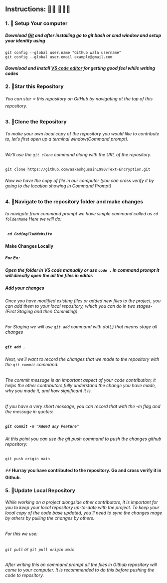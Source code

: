 


## Instructions: 🙅🏼 🙅🏼‍♂️

### 1. 🔰 Setup Your computer
##### Download [Git](https://git-scm.com/download) and after installing go to git bash or cmd window and setup your identity using
`git config --global user.name "Github wala username"`<br/>
 `git config --global user.email example@gmail.com`

 ##### Download and install [VS code editor](https://code.visualstudio.com/download) for getting good feel while writing codes

### 2. 🔰Star this Repository

###### You can star ⭐ this repository on GitHub by navigating at the top of this repository.


### 3. 🔰Clone the Repository

###### To make your own local copy of the repository you would like to contribute to, let’s first open up a terminal window(Command prompt).

###### We’ll use the `git clone` command along with the URL of the repository.


`git clone https://github.com/aakashgusain1990/Text-Encryption.git`

###### Now we have the copy of file in our computer (you can cross verify it by going to the location showing in Command Prompt)


### 4. 🔀Navigate to the repository folder and make changes

###### to navigate from command prompt we have simple command called as `cd folderName` Here we will do:

##### ` cd CodingClubWebsite`

#### Make Changes Locally
##### For Ex:
##### Open the folder in VS code manually or use `code .` in command prompt it will directly open the all the files in editor.

##### Add your changes
 
###### Once you have modified existing files or added new files to the project, you can add them to your local repository, which you can do in two stages- (First Staging and then Commiting) 

###### For Staging we will use `git add` command with dot(.) that means stage all changes

#####  `git add .`

###### Next, we’ll want to record the changes that we made to the repository with the `git commit` command.

###### The commit message is an important aspect of your code contribution; it helps the other contributors fully understand the change you have made, why you made it, and how significant it is. 

###### If you have a very short message, you can record that with the -m flag and the message in quotes:


##### `git commit -m "Added any Feature"`

###### At this point you can use the git push command to push the changes github repository:

`git push origin main`



#### :zap::zap: Hurray you have contributed to the repository. Go and cross verify it in Github.

### 5. 🔁Update Local Repository

###### While working on a project alongside other contributors, it is important for you to keep your local repository up-to-date with the project. To keep your local copy of the code base updated, you’ll need to sync the changes mage by others by pulling the changes by others.

###### For this we use:
###### `git pull` or `git pull origin main`
###### After writing this on command prompt all the files in Github repository will come to your computer. It is recommended to do this before pushing the code to repository.

